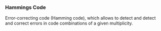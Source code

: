 ### Hammings Code

Error-correcting code (Hamming code), which allows
to detect and detect and correct errors in code combinations of a given
multiplicity.
